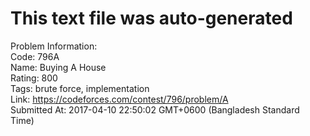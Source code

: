 # This text file was auto-generated  
  
Problem Information:  
Code: 796A  
Name: Buying A House  
Rating: 800  
Tags: brute force, implementation  
Link: https://codeforces.com/contest/796/problem/A  
Submitted At: 2017-04-10 22:50:02 GMT+0600 (Bangladesh Standard Time)  
